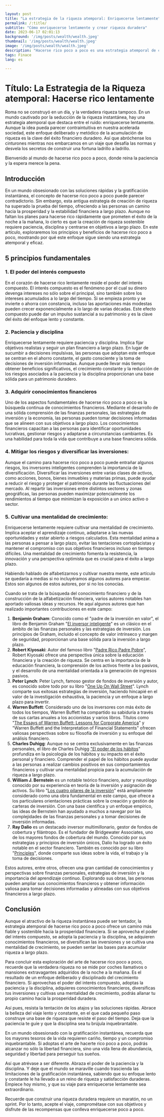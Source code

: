 ```yaml
---

layout: post 
title: "La estrategia de la riqueza atemporal: Enriquecerse lentamente"
permalink: /:title/ 
subtitle: "Cómo enriquecerse lentamente y crear riqueza duradera"
date: 2023-06-17 02:01:13 
background: '/img/posts/wealth/wealth.jpeg'
thumbnail: '/img/posts/wealth/wealth.jpeg'
image: '/img/posts/wealth/wealth.jpeg'
description: "Hacerse rico poco a poco es una estrategia atemporal de creación de riqueza que ha superado la prueba del tiempo. Aprenda a enriquecerse poco a poco y crear riqueza duradera."
tags: Finace
lang: es

---
```



# Título: La Estrategia de la Riqueza atemporal: Hacerse rico lentamente

Roma no se construyó en un día, y la verdadera riqueza tampoco. En un mundo cautivado por la seducción de la riqueza instantánea, hay una estrategia atemporal que destaca entre el ruido: enriquecerse lentamente. Aunque la idea pueda parecer contraintuitiva en nuestra acelerada sociedad, este enfoque deliberado y metódico de la acumulación de riqueza es la clave del éxito financiero duradero. Así que abróchense los cinturones mientras nos embarcamos en un viaje que desafía las normas y desvela los secretos de construir una fortuna ladrillo a ladrillo.

Bienvenido al mundo de hacerse rico poco a poco, donde reina la paciencia y la espera merece la pena.

## Introducción

En un mundo obsesionado con las soluciones rápidas y la gratificación instantánea, el concepto de hacerse rico poco a poco puede parecer contradictorio. Sin embargo, esta antigua estrategia de creación de riqueza ha superado la prueba del tiempo, ofreciendo a las personas un camino hacia la prosperidad y la estabilidad financiera a largo plazo. Aunque no faltan los planes para hacerse rico rápidamente que prometen el éxito de la noche a la mañana, lo cierto es que la creación de riqueza sostenible requiere paciencia, disciplina y centrarse en objetivos a largo plazo. En este artículo, exploraremos los principios y beneficios de hacerse rico poco a poco, mostrando por qué este enfoque sigue siendo una estrategia atemporal y eficaz.

## 5 principios fundamentales

### 1. El poder del interés compuesto

En el corazón de hacerse rico lentamente reside el poder del interés compuesto. El interés compuesto es el fenómeno por el cual su dinero devenga intereses no sólo sobre el principal, sino también sobre los intereses acumulados a lo largo del tiempo. Si se empieza pronto y se invierte o ahorra con constancia, incluso las aportaciones más modestas pueden crecer exponencialmente a lo largo de varias décadas. Este efecto compuesto puede dar un impulso sustancial a su patrimonio y es la clave del éxito del enfoque lento y constante.

### 2. Paciencia y disciplina

Enriquecerse lentamente requiere paciencia y disciplina. Implica fijar objetivos realistas y seguir un plan financiero a largo plazo. En lugar de sucumbir a decisiones impulsivas, las personas que adoptan este enfoque se centran en el ahorro constante, el gasto consciente y la toma de decisiones de inversión informadas. Aunque puede llevar más tiempo obtener beneficios significativos, el crecimiento constante y la reducción de los riesgos asociados a la paciencia y la disciplina proporcionan una base sólida para un patrimonio duradero.

### 3. Adquirir conocimientos financieros

Uno de los aspectos fundamentales de hacerse rico poco a poco es la búsqueda continua de conocimientos financieros. Mediante el desarrollo de una sólida comprensión de las finanzas personales, las estrategias de inversión y la economía, las personas pueden tomar decisiones informadas que se alineen con sus objetivos a largo plazo. Los conocimientos financieros capacitan a las personas para identificar oportunidades lucrativas, gestionar riesgos y adaptarse a circunstancias cambiantes. Es una habilidad para toda la vida que contribuye a una base financiera sólida.

### 4. Mitigar los riesgos y diversificar las inversiones:

Aunque el camino para hacerse rico poco a poco puede entrañar algunos riesgos, los inversores inteligentes comprenden la importancia de la diversificación. Diversificar las inversiones entre varias clases de activos, como acciones, bonos, bienes inmuebles y materias primas, puede ayudar a reducir el riesgo y proteger el patrimonio durante las fluctuaciones del mercado. Al repartir las inversiones entre distintos sectores y zonas geográficas, las personas pueden maximizar potencialmente los rendimientos al tiempo que minimizan la exposición a un único activo o sector.

### 5. Cultivar una mentalidad de crecimiento:

Enriquecerse lentamente requiere cultivar una mentalidad de crecimiento. Implica aceptar el aprendizaje continuo, adaptarse a las nuevas oportunidades y estar abierto a riesgos calculados. Esta mentalidad anima a las personas a pensar a largo plazo, evitar las tentaciones cortoplacistas y mantener el compromiso con sus objetivos financieros incluso en tiempos difíciles. Una mentalidad de crecimiento fomenta la resistencia, la innovación y una perspectiva optimista que es crucial para el éxito a largo plazo.

Habiendo hablado de alfabetizarnos y cultivar nuestra mente, este artículo se quedaría a medias si no incluyéramos algunos autores para empezar. Estos son algunos de estos autores, por si no los conocías.

Cuando se trata de la búsqueda del conocimiento financiero y de la construcción de la alfabetización financiera, varios autores notables han aportado valiosas ideas y recursos. He aquí algunos autores que han realizado importantes contribuciones en este campo:

1. **Benjamin Graham**: Conocido como el "padre de la inversión en valor", el libro de Benjamin Graham "[El inversor inteligente](https://www.goodreads.com/book/show/6621611-the-intelligent-investor)" es un clásico en el ámbito de las finanzas personales y las estrategias de inversión. Los principios de Graham, incluido el concepto de valor intrínseco y margen de seguridad, proporcionan una base sólida para la inversión a largo plazo.
2. **Robert Kiyosaki**: Autor del famoso libro "[Padre Rico Padre Pobre](https://www.goodreads.com/book/show/69571.Rich_Dad_Poor_Dad?from_search=true&from_srp=true&qid=Jd8aHBOJ8z&rank=1)", Robert Kiyosaki ofrece una perspectiva única sobre la educación financiera y la creación de riqueza. Se centra en la importancia de la educación financiera, la comprensión de los activos frente a los pasivos, y el desarrollo de una mentalidad orientada a la generación de ingresos pasivos.
3. **Peter Lynch**: Peter Lynch, famoso gestor de fondos de inversión y autor, es conocido sobre todo por su libro "[One Up On Wall Street](https://www.goodreads.com/book/show/762462.One_Up_On_Wall_Street?ref=nav_sb_ss_1_21)". Lynch comparte sus exitosas estrategias de inversión, haciendo hincapié en el valor de la investigación exhaustiva, la paciencia y un enfoque a largo plazo para invertir.
4. **Warren Buffett**: Considerado uno de los inversores con más éxito de todos los tiempos, Warren Buffett ha compartido su sabiduría a través de sus cartas anuales a los accionistas y varios libros. Títulos como "[The Essays of Warren Buffett: Lessons for Corporate America](https://www.goodreads.com/book/show/145565.The_Essays_of_Warren_Buffett_?ref=nav_sb_ss_1_59)" y "Warren Buffett and the Interpretation of Financial Statements" ofrecen valiosas perspectivas sobre su filosofía de inversión y su enfoque del análisis financiero.
5. **Charles Duhigg**: Aunque no se centra exclusivamente en las finanzas personales, el libro de Charles Duhigg ["El poder de los hábitos](https://www.goodreads.com/book/show/12609433-the-power-of-habit?ref=nav_sb_ss_1_19)" profundiza en la psicología de los hábitos y su impacto en el éxito personal y financiero. Comprender el papel de los hábitos puede ayudar a las personas a realizar cambios positivos en sus comportamientos financieros y cultivar una mentalidad propicia para la acumulación de riqueza a largo plazo.
6. **William J. Bernstein** es un notable teórico financiero, autor y neurólogo conocido por su experiencia en teoría de la inversión y asignación de activos. Su libro "[Los cuatro pilares de la inversión](https://www.goodreads.com/book/show/79351.The_Four_Pillars_of_Investing?ref=nav_sb_ss_2_16)" está ampliamente considerado como una obra fundamental en este campo, que ofrece a los particulares orientaciones prácticas sobre la creación y gestión de carteras de inversión. Con una base científica y un enfoque empírico, las ideas de Bernstein han ayudado a muchos a navegar por las complejidades de las finanzas personales y a tomar decisiones de inversión informadas.
7. **Ray Dalio** es un destacado inversor multimillonario, gestor de fondos de cobertura y filántropo. Es el fundador de Bridgewater Associates, uno de los mayores fondos de cobertura del mundo. Conocido por sus estrategias y principios de inversión únicos, Dalio ha logrado un éxito notable en el sector financiero. También es conocido por su libro "[Principles](https://www.goodreads.com/book/show/34536488-principles?ref=nav_sb_ss_1_10)", donde comparte sus ideas sobre la vida, el trabajo y la toma de decisiones.

Estos autores, entre otros, ofrecen una gran cantidad de conocimientos y perspectivas sobre finanzas personales, estrategias de inversión y la importancia del aprendizaje continuo. Explorando sus obras, las personas pueden ampliar sus conocimientos financieros y obtener información valiosa para tomar decisiones informadas y alineadas con sus objetivos financieros a largo plazo.

## Conclusión

Aunque el atractivo de la riqueza instantánea puede ser tentador, la estrategia atemporal de hacerse rico poco a poco ofrece un camino más fiable y sostenible hacia la prosperidad financiera. Si se aprovecha el poder del interés compuesto, se adopta la paciencia y la disciplina, se adquieren conocimientos financieros, se diversifican las inversiones y se cultiva una mentalidad de crecimiento, se pueden sentar las bases para acumular riqueza a largo plazo.

Para concluir esta exploración del arte de hacerse rico poco a poco, recuerde que la verdadera riqueza no se mide por coches llamativos o mansiones extravagantes adquiridos de la noche a la mañana. Es el resultado de un enfoque deliberado y disciplinado del crecimiento financiero. Si aprovechas el poder del interés compuesto, adoptas la paciencia y la disciplina, adquieres conocimientos financieros, diversificas tus inversiones y cultivas una mentalidad de crecimiento, podrás allanar tu propio camino hacia la prosperidad duradera.

Así pues, resista la tentación de los atajos y las soluciones rápidas. Abrace la belleza del viaje lento y constante, en el que cada pequeño paso construye una base de riqueza que resiste el paso del tiempo. Deja que la paciencia te guíe y que la disciplina sea tu brújula inquebrantable.

En un mundo obsesionado con la gratificación instantánea, recuerda que los mayores tesoros de la vida requieren cariño, tiempo y un compromiso inquebrantable. Si adoptas el arte de hacerte rico poco a poco, podrás alcanzar no sólo la libertad financiera, sino una vida llena de abundancia, seguridad y libertad para perseguir tus sueños.

Así que atrévase a ser diferente. Abraza el poder de la paciencia y la disciplina. Y deje que el mundo se maraville cuando trascienda las limitaciones de la gratificación instantánea, sabiendo que su enfoque lento y constante le ha llevado a un reino de riqueza y satisfacción duraderas. Empiece hoy mismo, y que su viaje para enriquecerse lentamente sea extraordinario.

Recuerde que construir una riqueza duradera requiere un maratón, no un sprint. Por lo tanto, acepte el viaje, comprométase con sus objetivos y disfrute de las recompensas que conlleva enriquecerse poco a poco.